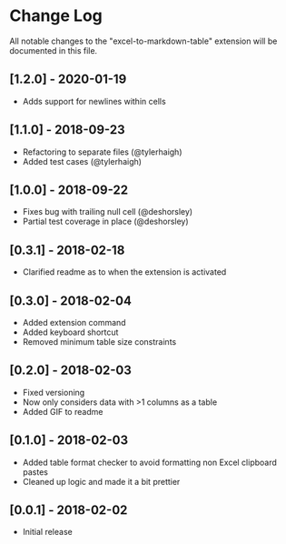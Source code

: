 # Change Log
All notable changes to the "excel-to-markdown-table" extension will be documented in this file.

## [1.2.0] - 2020-01-19
- Adds support for newlines within cells

## [1.1.0] - 2018-09-23
- Refactoring to separate files (@tylerhaigh)
- Added test cases (@tylerhaigh)

## [1.0.0] - 2018-09-22
- Fixes bug with trailing null cell (@deshorsley)
- Partial test coverage in place (@deshorsley)

## [0.3.1] - 2018-02-18
- Clarified readme as to when the extension is activated

## [0.3.0] - 2018-02-04
- Added extension command
- Added keyboard shortcut
- Removed minimum table size constraints

## [0.2.0] - 2018-02-03
- Fixed versioning
- Now only considers data with >1 columns as a table
- Added GIF to readme

## [0.1.0] - 2018-02-03
- Added table format checker to avoid formatting non Excel clipboard pastes
- Cleaned up logic and made it a bit prettier

## [0.0.1] - 2018-02-02
- Initial release